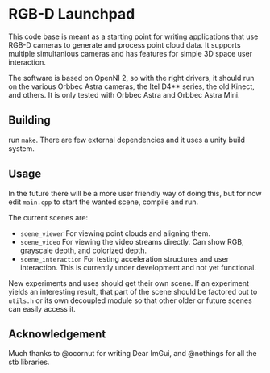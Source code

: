 RGB-D Launchpad
===============

This code base is meant as a starting point for writing applications that use RGB-D cameras to generate and process point cloud data.
It supports multiple simultanious cameras and has features for simple 3D space user interaction.

The software is based on OpenNI 2, so with the right drivers, it should run on the various Orbbec Astra cameras, the Itel D4** series, the old Kinect, and others. It is only tested with Orbbec Astra and Orbbec Astra Mini.

## Building
run `make`. There are few external dependencies and it uses a unity build system.

## Usage
In the future there will be a more user friendly way of doing this, but for now edit `main.cpp` to start the wanted scene, compile and run.

The current scenes are:
- `scene_viewer` For viewing point clouds and aligning them.
- `scene_video` For viewing the video streams directly. Can show RGB, grayscale depth, and colorized depth.
- `scene_interaction` For testing acceleration structures and user interaction. This is currently under development and not yet functional.

New experiments and uses should get their own scene. If an experiment yields an interesting result, that part of the scene should be factored out to `utils.h` or its own decoupled module so that other older or future scenes can easily access it.

## Acknowledgement
Much thanks to @ocornut for writing Dear ImGui, and @nothings for all the stb libraries.

